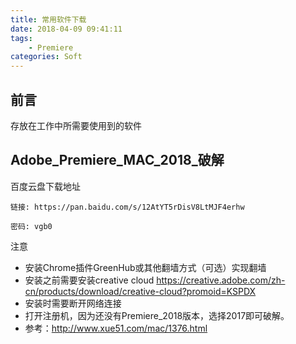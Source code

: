 ```yaml
---
title: 常用软件下载
date: 2018-04-09 09:41:11
tags:
    - Premiere
categories: Soft    
---
```


## 前言

存放在工作中所需要使用到的软件

## Adobe_Premiere_MAC_2018_破解

百度云盘下载地址
```
链接: https://pan.baidu.com/s/12AtYT5rDisV8LtMJF4erhw  

密码: vgb0
```
<!-- more -->
注意
- 安装Chrome插件GreenHub或其他翻墙方式（可选）实现翻墙
- 安装之前需要安装creative cloud https://creative.adobe.com/zh-cn/products/download/creative-cloud?promoid=KSPDX
- 安装时需要断开网络连接
- 打开注册机，因为还没有Premiere_2018版本，选择2017即可破解。
- 参考：http://www.xue51.com/mac/1376.html
